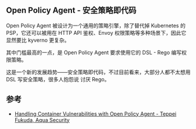 ## Open Policy Agent - 安全策略即代码

Open Policy Agent 被设计为一个通用的策略引擎，除了替代掉 Kubernetes 的 PSP，它还可以被用在 HTTP API
鉴权、Envoy 权限策略等多种场景下，因此它显然要比 kyverno 更复杂。

其中门槛最高的一点，是 Open Policy Agent 要求使用它的 DSL - Rego 编写权限策略。

这是一个新的发展趋势——安全策略即代码，不过目前看来，大部分人都不太想用 DSL 写安全策略，很多人抱怨说
讨厌 Rego。

## 参考

- [Handling Container Vulnerabilities with Open Policy Agent - Teppei Fukuda, Aqua Security](https://www.youtube.com/watch?v=WKE2XNZ2zr4&list=PLj6h78yzYM2O1wlsM-Ma-RYhfT5LKq0XC&index=17)
